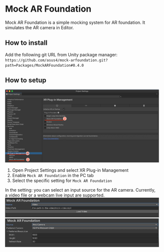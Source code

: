 # Mock AR Foundation

Mock AR Foundation is a simple mocking system for AR foundation. It simulates the AR camera in Editor.

## How to install

Add the following git URL from Unity package manager:  
`https://github.com/asus4/mock-arfoundation.git?path=Packages/MockARFoundation#0.4.0`

## How to setup

![project setting](https://github.com/asus4/mock-arfoundation/raw/main/Packages/MockARFoundation/Documentation~/images/fig0.png)

1. Open Project Settings and select XR Plug-in Management
2. Enable `Mock AR Foundation` in the PC tab
3. Select the specific setting for `Mock AR Foundation`

In the setting: you can select an input source for the AR camera. Currently, a video file or a webcam live input are supported.
![video file setting](https://github.com/asus4/mock-arfoundation/raw/main/Packages/MockARFoundation/Documentation~/images/fig1.png)
![webcam setting](https://github.com/asus4/mock-arfoundation/raw/main/Packages/MockARFoundation/Documentation~/images/fig2.png)
